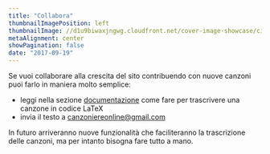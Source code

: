 ```yaml
---
title: "Collabora"
thumbnailImagePosition: left
thumbnailImage: //d1u9biwaxjngwg.cloudfront.net/cover-image-showcase/city-750.jpg
metaAlignment: center
showPagination: false
date: "2017-09-19"
---
```

Se vuoi collaborare alla crescita del sito contribuendo con nuove canzoni puoi farlo in maniera molto semplice:
- leggi nella sezione [documentazione](/pagina/documentazione/) come fare per trascrivere una canzone in codice LaTeX
- invia il testo a canzoniereonline@gmail.com

In futuro arriveranno nuove funzionalità che faciliteranno la trascrizione delle canzoni, ma per intanto bisogna fare tutto a mano.
